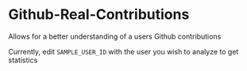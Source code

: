 # Github-Real-Contributions
Allows for a better understanding of a users Github contributions

Currently, edit `SAMPLE_USER_ID` with the user you wish to analyze to get statistics
